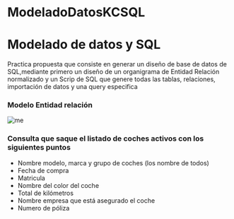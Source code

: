 # ModeladoDatosKCSQL

<h1> Modelado de datos y SQL </h1>
Practica propuesta que consiste en generar un diseño de base de datos de SQL,mediante primero un diseño de un organigrama de Entidad Relación normalizado y un Scrip de SQL que genere todas las tablas, relaciones, importación de datos y una query especifica

<h3>Modelo Entidad relación</h3>

![me](https://user-images.githubusercontent.com/133285057/268458623-0fcc910d-11b1-4d2c-88b6-dc3b3e2c8c3d.png)

<h3>Consulta que saque el listado de coches activos con los siguientes puntos </h3>

- Nombre modelo, marca y grupo de coches (los nombre de todos)
- Fecha de compra
- Matricula
- Nombre del color del coche
- Total de kilómetros
- Nombre empresa que está asegurado el coche
- Numero de póliza

